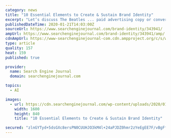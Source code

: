 ```yaml
---
category: news
title: "10 Essential Elements to Create & Sustain Brand Identity"
excerpt: "Let’s discuss The Beatles ... paid advertising copy or conversations with everyone that you come in contact with. Remember, also, that consistency across every channel is vital not only while creating but also while sustaining your brand identity. 6. No Me, Me, Me Talk; Be Genuine and Add Endless Value This is one of the most annoying ..."
publishedDateTime: 2020-01-21T14:03:00Z
sourceUrl: https://www.searchenginejournal.com/brand-identity/343941/
ampUrl: https://www.searchenginejournal.com/brand-identity/343941/amp/
cdnAmpUrl: https://www-searchenginejournal-com.cdn.ampproject.org/c/s/www.searchenginejournal.com/brand-identity/343941/amp/
type: article
quality: 157
heat: 159
published: true

provider:
  name: Search Engine Journal
  domain: searchenginejournal.com

topics:
  - AI

images:
  - url: https://cdn.searchenginejournal.com/wp-content/uploads/2020/01/10-essential-elements-to-create-sustain-brand-identity-5e2563a24f6fe.png
    width: 1600
    height: 840
    title: "10 Essential Elements to Create & Sustain Brand Identity"

secured: "zlnGYTyd+5dsGXc8ersPN0CUUHJO3kM4l+24aPJDZ0hmr2zYeEgEE7F/vBgFfbDvRRZVtqD9HQZcqkOjVEVj+cGzuMeeMyrnYmaqJUNumptMkkpUEgFDgkVxPE20cF+oxbdTKX4MeQfq3CBacrPwi0e3oyTLnvMNV8PyKk9BxwfdzB7m7OBLewyiAD3uXbSPnw+nnXIwOLXPdWv4yL7CegzbQgIxAMhmYwNKIgh2o4ClH4b2Fw3On3uG8DbTUYxa/FajSnCbjnmZRN+QVE+SIw33ktUHvbDi/Fk+kRzt1E4CJ7rLwsmBgRJ1CszficHL;AX+QiuTyhAHi6sn8zqf60g=="
---
```


